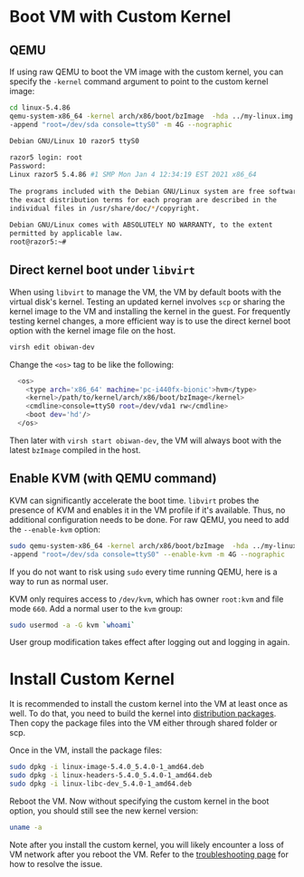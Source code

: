 # Boot VM with Custom Kernel
 
## QEMU

If using raw QEMU to boot the VM image with the custom kernel, you can specify the `-kernel` command argument to point to the custom kernel image:

```bash
cd linux-5.4.86
qemu-system-x86_64 -kernel arch/x86/boot/bzImage  -hda ../my-linux.img \
-append "root=/dev/sda console=ttyS0" -m 4G --nographic
```
 
```bash
Debian GNU/Linux 10 razor5 ttyS0
 
razor5 login: root
Password: 
Linux razor5 5.4.86 #1 SMP Mon Jan 4 12:34:19 EST 2021 x86_64
 
The programs included with the Debian GNU/Linux system are free software;
the exact distribution terms for each program are described in the
individual files in /usr/share/doc/*/copyright.
 
Debian GNU/Linux comes with ABSOLUTELY NO WARRANTY, to the extent
permitted by applicable law.
root@razor5:~# 
```

## Direct kernel boot under `libvirt`

When using `libvirt` to manage the VM, the VM by default boots with the virtual disk's kernel. Testing an updated kernel involves `scp` or sharing the kernel image to the VM and installing the kernel in the guest. For frequently testing kernel changes, a more efficient way is to 
use the direct kernel boot option with the kernel image file on the host.

```bash
virsh edit obiwan-dev
```

Change the `<os>` tag to be like the following:

```bash
  <os>
    <type arch='x86_64' machine='pc-i440fx-bionic'>hvm</type>
    <kernel>/path/to/kernel/arch/x86/boot/bzImage</kernel>
    <cmdline>console=ttyS0 root=/dev/vda1 rw</cmdline>
    <boot dev='hd'/>
  </os>
```

Then later with `virsh start obiwan-dev`, the VM will always boot with the latest `bzImage` compiled in the host.

## Enable KVM (with QEMU command)
 
KVM can significantly accelerate the boot time. `libvirt` probes the presence of KVM and enables it in the VM profile if it's available. Thus,  no additional configuration needs to be done. For raw QEMU, you need to add the `--enable-kvm` option:
 
```bash
sudo qemu-system-x86_64 -kernel arch/x86/boot/bzImage  -hda ../my-linux.img \
-append "root=/dev/sda console=ttyS0" --enable-kvm -m 4G --nographic
```

If you do not want to risk using `sudo` every time running QEMU, here is a way to run as normal user.

KVM only requires access to `/dev/kvm`, which has owner `root:kvm` and file mode `660`. Add a normal user to the `kvm` group:

```bash
sudo usermod -a -G kvm `whoami`
```

User group modification takes effect after logging out and logging in again.

# Install Custom Kernel

It is recommended to install the custom kernel into the VM at least once as well. To do that, you need to build the kernel into [distribution packages](https://github.com/OrderLab/linux-dev-bootcamp/wiki/Build-Custom-Kernel#package). Then copy the package files into the VM either through shared folder or scp. 

Once in the VM, install the package files:

```bash
sudo dpkg -i linux-image-5.4.0_5.4.0-1_amd64.deb
sudo dpkg -i linux-headers-5.4.0_5.4.0-1_amd64.deb
sudo dpkg -i linux-libc-dev_5.4.0-1_amd64.deb
```

Reboot the VM. Now without specifying the custom kernel in the boot option, you should still see the new kernel version:

```bash
uname -a
```

Note after you install the custom kernel, you will likely encounter a loss of VM network after you reboot the VM. Refer to the [troubleshooting page](https://github.com/OrderLab/linux-dev-bootcamp/wiki/Troubleshooting) for how to resolve the issue.



